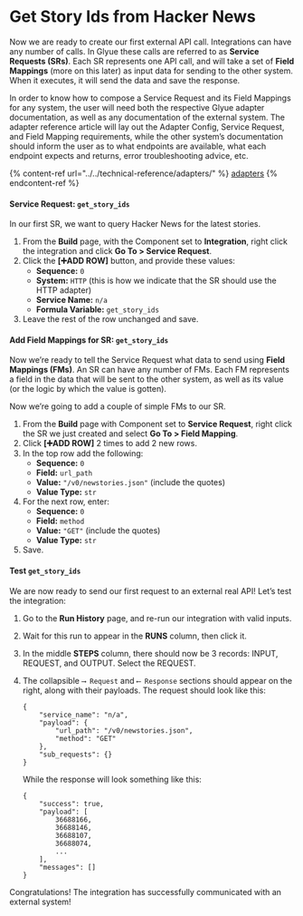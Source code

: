 # Get Story Ids from Hacker News

Now we are ready to create our first external API call. Integrations can have any number of calls. In Glyue these calls are referred to as **Service Requests (SRs)**. Each SR represents one API call, and will take a set of **Field Mappings** (more on this later) as input data for sending to the other system. When it executes, it will send the data and save the response.

In order to know how to compose a Service Request and its Field Mappings for any system, the user will need both the respective Glyue adapter documentation, as well as any documentation of the external system. The adapter reference article will lay out the Adapter Config, Service Request, and Field Mapping requirements, while the other system’s documentation should inform the user as to what endpoints are available, what each endpoint expects and returns, error troubleshooting advice, etc.

{% content-ref url="../../technical-reference/adapters/" %}
[adapters](../../technical-reference/adapters/)
{% endcontent-ref %}

#### Service Request: `get_story_ids` <a href="#step4-getstoryidsfromhackernews-servicerequest-get_story_ids" id="step4-getstoryidsfromhackernews-servicerequest-get_story_ids"></a>

In our first SR, we want to query Hacker News for the latest stories.

1. From the **Build** page, with the Component set to **Integration**, right click the integration and click **Go To > Service Request**.
2. Click the **\[➕ADD ROW]** button, and provide these values:
   * **Sequence:** `0`
   * **System:** `HTTP` (this is how we indicate that the SR should use the HTTP adapter)
   * **Service Name:** `n/a`
   * **Formula Variable:** `get_story_ids`
3. Leave the rest of the row unchanged and save.

#### Add Field Mappings for SR: `get_story_ids` <a href="#step4-getstoryidsfromhackernews-addfieldmappingsforsr-get_story_ids" id="step4-getstoryidsfromhackernews-addfieldmappingsforsr-get_story_ids"></a>

Now we’re ready to tell the Service Request what data to send using **Field Mappings (FMs)**. An SR can have any number of FMs. Each FM represents a field in the data that will be sent to the other system, as well as its value (or the logic by which the value is gotten).

Now we’re going to add a couple of simple FMs to our SR.

1. From the **Build** page with Component set to **Service Request**, right click the SR we just created and select **Go To > Field Mapping**.
2. Click **\[➕ADD ROW]** 2 times to add 2 new rows.
3. In the top row add the following:
   * **Sequence:** `0`
   * **Field:** `url_path`
   * **Value:** `"/v0/newstories.json"` (include the quotes)
   * **Value Type:** `str`
4. For the next row, enter:
   * **Sequence:** `0`
   * **Field:** `method`
   * **Value:** `"GET"` (include the quotes)
   * **Value Type:** `str`
5. Save.

#### Test `get_story_ids` <a href="#step4-getstoryidsfromhackernews-testget_story_ids" id="step4-getstoryidsfromhackernews-testget_story_ids"></a>

We are now ready to send our first request to an external real API! Let’s test the integration:

1. Go to the **Run History** page, and re-run our integration with valid inputs.
2. Wait for this run to appear in the **RUNS** column, then click it.
3. In the middle **STEPS** column, there should now be 3 records: INPUT, REQUEST, and OUTPUT. Select the REQUEST.
4.  The collapsible `⟶ Request` and `⟵ Response` sections should appear on the right, along with their payloads. The request should look like this:

    ```
    {
        "service_name": "n/a",
        "payload": {
            "url_path": "/v0/newstories.json",
            "method": "GET"
        },
        "sub_requests": {}
    }
    ```

    While the response will look something like this:

    ```
    {
        "success": true,
        "payload": [
            36688166,
            36688146,
            36688107,
            36688074,
            ...
        ],
        "messages": []
    }
    ```

Congratulations! The integration has successfully communicated with an external system!
